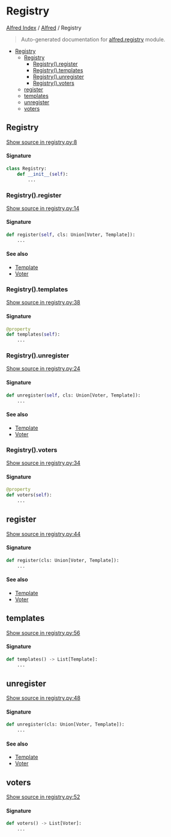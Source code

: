 # Registry

[Alfred Index](../README.md#alfred-index) /
[Alfred](./index.md#alfred) /
Registry

> Auto-generated documentation for [alfred.registry](../../alfred/registry.py) module.

- [Registry](#registry)
  - [Registry](#registry-1)
    - [Registry().register](#registry()register)
    - [Registry().templates](#registry()templates)
    - [Registry().unregister](#registry()unregister)
    - [Registry().voters](#registry()voters)
  - [register](#register)
  - [templates](#templates)
  - [unregister](#unregister)
  - [voters](#voters)

## Registry

[Show source in registry.py:8](../../alfred/registry.py#L8)

#### Signature

```python
class Registry:
    def __init__(self):
        ...
```

### Registry().register

[Show source in registry.py:14](../../alfred/registry.py#L14)

#### Signature

```python
def register(self, cls: Union[Voter, Template]):
    ...
```

#### See also

- [Template](template/template.md#template)
- [Voter](voter/voter.md#voter)

### Registry().templates

[Show source in registry.py:38](../../alfred/registry.py#L38)

#### Signature

```python
@property
def templates(self):
    ...
```

### Registry().unregister

[Show source in registry.py:24](../../alfred/registry.py#L24)

#### Signature

```python
def unregister(self, cls: Union[Voter, Template]):
    ...
```

#### See also

- [Template](template/template.md#template)
- [Voter](voter/voter.md#voter)

### Registry().voters

[Show source in registry.py:34](../../alfred/registry.py#L34)

#### Signature

```python
@property
def voters(self):
    ...
```



## register

[Show source in registry.py:44](../../alfred/registry.py#L44)

#### Signature

```python
def register(cls: Union[Voter, Template]):
    ...
```

#### See also

- [Template](template/template.md#template)
- [Voter](voter/voter.md#voter)



## templates

[Show source in registry.py:56](../../alfred/registry.py#L56)

#### Signature

```python
def templates() -> List[Template]:
    ...
```



## unregister

[Show source in registry.py:48](../../alfred/registry.py#L48)

#### Signature

```python
def unregister(cls: Union[Voter, Template]):
    ...
```

#### See also

- [Template](template/template.md#template)
- [Voter](voter/voter.md#voter)



## voters

[Show source in registry.py:52](../../alfred/registry.py#L52)

#### Signature

```python
def voters() -> List[Voter]:
    ...
```



